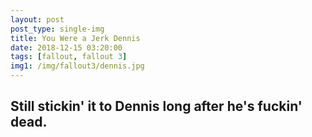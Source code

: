 ```yaml
---
layout: post
post_type: single-img
title: You Were a Jerk Dennis
date: 2018-12-15 03:20:00
tags: [fallout, fallout 3]
img1: /img/fallout3/dennis.jpg
---
```

## Still stickin' it to Dennis long after he's fuckin' dead.
